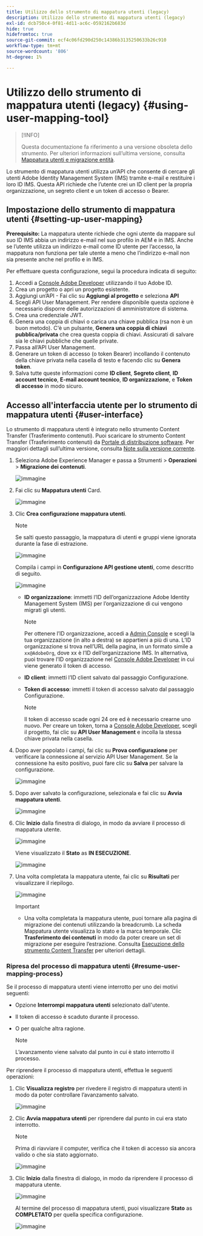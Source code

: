 ```yaml
---
title: Utilizzo dello strumento di mappatura utenti (legacy)
description: Utilizzo dello strumento di mappatura utenti (legacy)
exl-id: dcb750c4-0f81-4d11-ac6c-0592162b683d
hide: true
hidefromtoc: true
source-git-commit: ecf4c06fd290d250c14386b3135250633b26c910
workflow-type: tm+mt
source-wordcount: '806'
ht-degree: 1%

---
```


# Utilizzo dello strumento di mappatura utenti (legacy) {#using-user-mapping-tool}

>[!INFO]
>
>Questa documentazione fa riferimento a una versione obsoleta dello strumento. Per ulteriori informazioni sull’ultima versione, consulta [Mappatura utenti e migrazione entità](/help/journey-migration/content-transfer-tool/using-content-transfer-tool/user-mapping-and-migration.md).

Lo strumento di mappatura utenti utilizza un’API che consente di cercare gli utenti Adobe Identity Management System (IMS) tramite e-mail e restituire i loro ID IMS. Questa API richiede che l’utente crei un ID client per la propria organizzazione, un segreto client e un token di accesso o Bearer.

## Impostazione dello strumento di mappatura utenti {#setting-up-user-mapping}

**Prerequisito:** La mappatura utente richiede che ogni utente da mappare sul suo ID IMS abbia un indirizzo e-mail nel suo profilo in AEM e in IMS. Anche se l’utente utilizza un indirizzo e-mail come ID utente per l’accesso, la mappatura non funziona per tale utente a meno che l’indirizzo e-mail non sia presente anche nel profilo e in IMS.

Per effettuare questa configurazione, segui la procedura indicata di seguito:

1. Accedi a [Console Adobe Developer](https://developer.adobe.com/console/) utilizzando il tuo Adobe ID.
1. Crea un progetto o apri un progetto esistente.
1. Aggiungi un’API - Fai clic su **Aggiungi al progetto** e seleziona **API**
1. Scegli API User Management. Per rendere disponibile questa opzione è necessario disporre delle autorizzazioni di amministratore di sistema.
1. Crea una credenziale JWT.
1. Genera una coppia di chiavi o carica una chiave pubblica (rsa non è un buon metodo). C&#39;è un pulsante, **Genera una coppia di chiavi pubblica/privata** che crea questa coppia di chiavi. Assicurati di salvare sia le chiavi pubbliche che quelle private.
1. Passa all’API User Management.
1. Generare un token di accesso (o token Bearer) incollando il contenuto della chiave privata nella casella di testo e facendo clic su **Genera token**.
1. Salva tutte queste informazioni come **ID client**, **Segreto client**, **ID account tecnico**, **E-mail account tecnico**, **ID organizzazione**, e **Token di accesso** in modo sicuro.

## Accesso all&#39;interfaccia utente per lo strumento di mappatura utenti {#user-interface}

Lo strumento di mappatura utenti è integrato nello strumento Content Transfer (Trasferimento contenuti). Puoi scaricare lo strumento Content Transfer (Trasferimento contenuti) da [Portale di distribuzione software](https://experience.adobe.com/#/downloads/content/software-distribution/it/aemcloud.html). Per maggiori dettagli sull’ultima versione, consulta [Note sulla versione corrente](/help/release-notes/release-notes-cloud/release-notes-current.md).

1. Seleziona Adobe Experience Manager e passa a Strumenti > **Operazioni** > **Migrazione dei contenuti**.

   ![immagine](/help/journey-migration/content-transfer-tool/assets-user-mapping/user-mapping-access1.png)

1. Fai clic su **Mappatura utenti** Card.

   ![immagine](/help/journey-migration/content-transfer-tool/assets-user-mapping/user-mapping-access2.png)

1. Clic **Crea configurazione mappatura utenti**.

   >[!NOTE]
   >Se salti questo passaggio, la mappatura di utenti e gruppi viene ignorata durante la fase di estrazione.

   ![immagine](/help/journey-migration/content-transfer-tool/assets-user-mapping/user-mapping-access5.png)

   Compila i campi in **Configurazione API gestione utenti**, come descritto di seguito.

   ![immagine](/help/journey-migration/content-transfer-tool/assets-user-mapping/user-mapping-access3.png)


   * **ID organizzazione**: immetti l’ID dell’organizzazione Adobe Identity Management System (IMS) per l’organizzazione di cui vengono migrati gli utenti.

     >[!NOTE]
     >Per ottenere l’ID organizzazione, accedi a [Admin Console](https://adminconsole.adobe.com/) e scegli la tua organizzazione (in alto a destra) se appartieni a più di una. L’ID organizzazione si trova nell’URL della pagina, in un formato simile a `xx@AdobeOrg`, dove xx è l’ID dell’organizzazione IMS. In alternativa, puoi trovare l’ID organizzazione nel [Console Adobe Developer](https://developer.adobe.com/console/) in cui viene generato il token di accesso.

   * **ID client**: immetti l’ID client salvato dal passaggio Configurazione.

   * **Token di accesso**: immetti il token di accesso salvato dal passaggio Configurazione.

     >[!NOTE]
     >Il token di accesso scade ogni 24 ore ed è necessario crearne uno nuovo. Per creare un token, torna a [Console Adobe Developer](https://developer.adobe.com/console/), scegli il progetto, fai clic su **API User Management** e incolla la stessa chiave privata nella casella.

1. Dopo aver popolato i campi, fai clic su **Prova configurazione** per verificare la connessione al servizio API User Management. Se la connessione ha esito positivo, puoi fare clic su **Salva** per salvare la configurazione.

   ![immagine](/help/journey-migration/content-transfer-tool/assets-user-mapping/user-mapping-access4.png)

1. Dopo aver salvato la configurazione, selezionala e fai clic su **Avvia mappatura utenti**.

   ![immagine](/help/journey-migration/content-transfer-tool/assets-user-mapping/user-mapping-landing4.png)

1. Clic **Inizio** dalla finestra di dialogo, in modo da avviare il processo di mappatura utente.

   ![immagine](/help/journey-migration/content-transfer-tool/assets-user-mapping/resume-user-mapping3.png)

   Viene visualizzato il **Stato** as **IN ESECUZIONE**.

   ![immagine](/help/journey-migration/content-transfer-tool/assets-user-mapping/user-mapping-start1.png)


1. Una volta completata la mappatura utente, fai clic su **Risultati** per visualizzare il riepilogo.

   ![immagine](/help/journey-migration/content-transfer-tool/assets-user-mapping/user-mapping-landing5.png)

   >[!IMPORTANT]
   >
   >* Una volta completata la mappatura utente, puoi tornare alla pagina di migrazione dei contenuti utilizzando la breadcrumb. La scheda Mappatura utente visualizza lo stato e la marca temporale. Clic **Trasferimento dei contenuti** in modo da poter creare un set di migrazione per eseguire l’estrazione. Consulta [Esecuzione dello strumento Content Transfer](https://experienceleague.adobe.com/docs/experience-manager-cloud-service/content/migration-journey/cloud-migration/content-transfer-tool/getting-started-content-transfer-tool.html#running-tool) per ulteriori dettagli.

### Ripresa del processo di mappatura utenti {#resume-user-mapping-process}

Se il processo di mappatura utenti viene interrotto per uno dei motivi seguenti:

* Opzione **Interrompi mappatura utenti** selezionato dall&#39;utente.
* Il token di accesso è scaduto durante il processo.
* O per qualche altra ragione.

  >[!NOTE]
  >L’avanzamento viene salvato dal punto in cui è stato interrotto il processo.

Per riprendere il processo di mappatura utenti, effettua le seguenti operazioni:

1. Clic **Visualizza registro** per rivedere il registro di mappatura utenti in modo da poter controllare l’avanzamento salvato.

   ![immagine](/help/journey-migration/content-transfer-tool/assets-user-mapping/resume-user-mapping1.png)

1. Clic **Avvia mappatura utenti** per riprendere dal punto in cui era stato interrotto.

   >[!NOTE]
   >Prima di riavviare il computer, verifica che il token di accesso sia ancora valido o che sia stato aggiornato.

   ![immagine](/help/journey-migration/content-transfer-tool/assets-user-mapping/resume-user-mapping2.png)

1. Clic **Inizio** dalla finestra di dialogo, in modo da riprendere il processo di mappatura utente.

   ![immagine](/help/journey-migration/content-transfer-tool/assets-user-mapping/resume-user-mapping3.png)

   Al termine del processo di mappatura utenti, puoi visualizzare **Stato** as **COMPLETATO** per quella specifica configurazione.

   ![immagine](/help/journey-migration/content-transfer-tool/assets-user-mapping/resume-user-mapping4.png)
